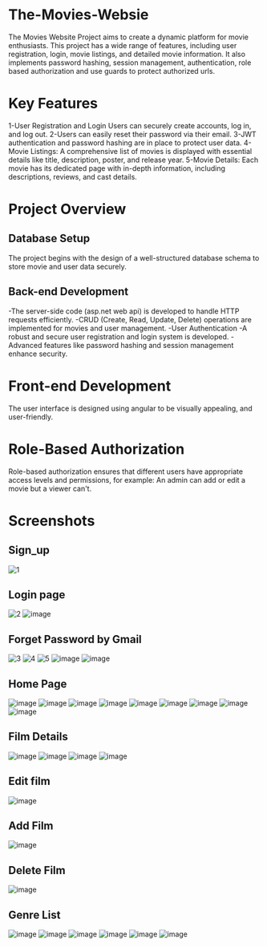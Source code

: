 # The-Movies-Websie

The Movies Website Project aims to create a dynamic platform for movie enthusiasts. This project has a wide range of features, including user registration, login, movie listings, and detailed movie information. It also implements password hashing, session management, authentication, role based authorization and use guards to protect authorized urls.
# Key Features

1-User Registration and Login Users can securely create accounts, log in, and log out.
2-Users can easily reset their password via their email.
3-JWT authentication and password hashing are in place to protect user data.
4-Movie Listings: A comprehensive list of movies is displayed with essential details like title, description, poster, and release year.
5-Movie Details: Each movie has its dedicated page with in-depth information, including descriptions, reviews, and cast details.

# Project Overview
## Database Setup
The project begins with the design of a well-structured database schema to store movie and user data securely.

## Back-end Development
-The server-side code (asp.net web api) is developed to handle HTTP requests efficiently.
-CRUD (Create, Read, Update, Delete) operations are implemented for movies and user management.
-User Authentication
-A robust and secure user registration and login system is developed.
-Advanced features like password hashing and session management enhance security.

# Front-end Development
The user interface is designed using angular to be visually appealing, and user-friendly.

# Role-Based Authorization
Role-based authorization ensures that different users have appropriate access levels and permissions, for example: An admin can add or edit a movie but a viewer can't.

# Screenshots
## Sign_up
![1](https://github.com/nadamohamed2711/Movies_Website/assets/99842002/e6cd7e74-a4ab-409a-a904-eb9eafa1056a)

## Login page
![2](https://github.com/nadamohamed2711/Movies_Website/assets/99842002/a2554eb5-ecf5-406f-a52b-fd335f01a0d6)
![image](https://github.com/nadamohamed2711/Movies_Website/assets/99842002/a07759ae-cdcc-45a4-bdc9-086bb4c352d5)

## Forget Password by Gmail

![3](https://github.com/nadamohamed2711/Movies_Website/assets/99842002/716834df-1657-495f-b7c9-24ae9429c822)
![4](https://github.com/nadamohamed2711/Movies_Website/assets/99842002/a87509a1-73f5-40df-acd8-463f514796b2)
![5](https://github.com/nadamohamed2711/Movies_Website/assets/99842002/fc1d180c-d65a-44a1-9425-5994f2fd63f1)
![image](https://github.com/nadamohamed2711/Movies_Website/assets/99842002/4562279e-36ce-4510-be44-e4a065d4be4f)
![image](https://github.com/nadamohamed2711/Movies_Website/assets/99842002/8e5a4914-5443-4315-9ea3-22408e705384)

## Home Page
![image](https://github.com/nadamohamed2711/Movies_Website/assets/99842002/35341981-ce84-4514-984b-ac019c06d56d)
![image](https://github.com/nadamohamed2711/Movies_Website/assets/99842002/779c00e7-673e-4938-9875-4c228714c3fb)
![image](https://github.com/nadamohamed2711/Movies_Website/assets/99842002/493c7f69-c5e6-4bdb-9d67-354e6cbacd7d)
![image](https://github.com/nadamohamed2711/Movies_Website/assets/99842002/315ffb64-57fe-45f3-b7d9-1330e5d4078d)
![image](https://github.com/nadamohamed2711/Movies_Website/assets/99842002/c16b6132-f5f1-4636-a9a7-89f252455e6b)
![image](https://github.com/nadamohamed2711/Movies_Website/assets/99842002/af04cbba-763c-416a-961a-d9f0046a73f9)
![image](https://github.com/nadamohamed2711/Movies_Website/assets/99842002/01ac0cd1-46f6-4574-888c-9f9d6dc31c2c)
![image](https://github.com/nadamohamed2711/Movies_Website/assets/99842002/5f451458-990e-4e48-94a2-2061e9e12c97)
![image](https://github.com/nadamohamed2711/Movies_Website/assets/99842002/0ee20d6d-8fe6-4737-945f-7f69306e659f)


## Film Details
![image](https://github.com/nadamohamed2711/Movies_Website/assets/99842002/7933b48a-0ca7-4cc9-9ecd-07208e64755e)
![image](https://github.com/nadamohamed2711/Movies_Website/assets/99842002/7843a648-5a71-441b-ab67-8a243428d84c)
![image](https://github.com/nadamohamed2711/Movies_Website/assets/99842002/59b75c2b-870c-4ef5-9946-13bb02c633e9)
![image](https://github.com/nadamohamed2711/Movies_Website/assets/99842002/f8590777-a3b5-4d97-bd90-14a634f2d04a)

## Edit film
![image](https://github.com/nadamohamed2711/Movies_Website/assets/99842002/9df6b2cd-05aa-42b2-8d4f-a5ec3bf12431)
## Add Film
![image](https://github.com/nadamohamed2711/Movies_Website/assets/99842002/f4b39473-2d1b-43d6-916d-2c27fbb2c573)
## Delete Film
![image](https://github.com/nadamohamed2711/Movies_Website/assets/99842002/32a8c71c-29c9-4028-a507-6bd1da6348c5)
## Genre List
![image](https://github.com/nadamohamed2711/Movies_Website/assets/99842002/511df27c-0ddb-4651-9c74-90bdca9d6e28)
![image](https://github.com/nadamohamed2711/Movies_Website/assets/99842002/ab345c3d-36c8-4bf9-87b1-dcf4aa19a857)
![image](https://github.com/nadamohamed2711/Movies_Website/assets/99842002/24da2202-3730-4052-aff3-22227a2ed2b0)
![image](https://github.com/nadamohamed2711/Movies_Website/assets/99842002/ac210264-d2a4-46d8-a611-4eece4620c4a)
![image](https://github.com/nadamohamed2711/Movies_Website/assets/99842002/e21da0f1-2f3a-4181-848c-0f2263aa434e)
![image](https://github.com/nadamohamed2711/Movies_Website/assets/99842002/ecdb5431-48fc-45e0-97ca-1981f1c369e1)



